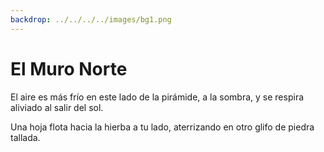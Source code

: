 ```yaml
---
backdrop: ../../../../images/bg1.png
---
```


# El Muro Norte

El aire es más frío en este lado de la pirámide, a la sombra, y se respira aliviado al salir del sol.

Una hoja flota hacia la hierba a tu lado, aterrizando en otro glifo de piedra tallada.

<Item id="6" />

<Page url="5" instructions="Otro enigma. Su guía proporciona otra pista: '2: Usando el parámetro Measure, puede medir la velocidad de este'" action="Caminar hacia el oeste" condition="6" />
